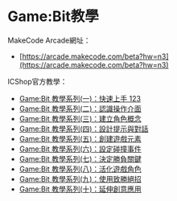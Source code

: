 # Game:Bit教學

MakeCode Arcade網址：

* [https://arcade.makecode.com/beta?hw=n3](https://arcade.makecode.com/beta?hw=n3)

ICShop官方教學：

* [Game:Bit 教學系列(一)：快速上手 123](https://www.circuspi.com/index.php/2023/01/04/gamebit-introduction/)
* [Game:Bit 教學系列(二)：認識操作介面](https://www.circuspi.com/index.php/2023/01/06/gamebit-operation-interface/)
* [Game:Bit 教學系列(三)：建立角色概念](https://www.circuspi.com/index.php/2023/01/11/gamebit-role-conception/)
* [Game:Bit 教學系列(四)：設計提示與對話](https://www.circuspi.com/index.php/2023/01/13/gamebit-prompt-dialogue/)
* [Game:Bit 教學系列(五)：創建遊戲元素](https://www.circuspi.com/index.php/2023/02/02/gamebit-game-elements/)
* [Game:Bit 教學系列(六)：設定碰撞事件](https://www.circuspi.com/index.php/2023/02/07/gamebit-collision/)
* [Game:Bit 教學系列(七)：決定勝負關鍵](https://www.circuspi.com/index.php/2023/02/13/gamebit-victory-defeat/)
* [Game:Bit 教學系列(八)：活化遊戲角色](https://www.circuspi.com/index.php/2023/02/14/gamebit-activate-role/)
* [Game:Bit 教學系列(九)：使用致勝絕招](https://www.circuspi.com/index.php/2023/02/18/gamebit-unique-skill/)
* [Game:Bit 教學系列(十)：延伸創意應用](https://www.circuspi.com/index.php/2023/02/22/gamebit-creativity/)


